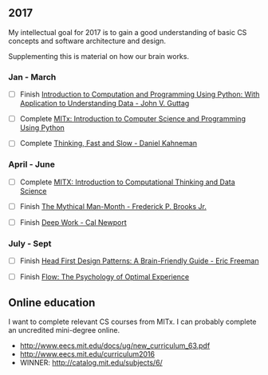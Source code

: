 ## 2017

My intellectual goal for 2017 is to gain a good understanding of basic CS concepts and software architecture and design.

Supplementing this is material on how our brain works.

### Jan - March

- [ ] Finish [Introduction to Computation and Programming Using Python: With Application to Understanding Data - John V. Guttag](https://smile.amazon.com/Introduction-Computation-Programming-Using-Python-ebook/dp/B01K6F2236/)

- [ ] Complete [MITx: Introduction to Computer Science and Programming Using Python](https://www.edx.org/course/introduction-computer-science-mitx-6-00-1x-9#!)

- [ ] Complete [Thinking, Fast and Slow - Daniel Kahneman](https://www.amazon.com/Thinking-Fast-Slow-Daniel-Kahneman-ebook/dp/B00555X8OA/ref=tmm_kin_swatch_0?_encoding=UTF8&qid=&sr=)

### April - June

- [ ] Complete [MITX: Introduction to Computational Thinking and Data Science](https://www.edx.org/course/introduction-computational-thinking-data-mitx-6-00-2x-5)

- [ ] Finish [The Mythical Man-Month - Frederick P. Brooks Jr.](https://www.amazon.com/Mythical-Man-Month-Software-Engineering-Anniversary/dp/0201835959)

- [ ] Finish [Deep Work - Cal Newport](https://www.amazon.com/Deep-Work-Focused-Success-Distracted/dp/1455586692)

### July - Sept

- [ ] Finish [Head First Design Patterns: A Brain-Friendly Guide - Eric Freeman](https://www.amazon.com/gp/product/0596007124/ref=as_li_qf_sp_asin_il_tl?ie=UTF8&tag=farenda-20&camp=1789&creative=9325&linkCode=as2&creativeASIN=0596007124&linkId=92778db451fcc7856872d6d562e82549)

- [ ] Finish [Flow: The Psychology of Optimal Experience](https://www.amazon.com/Flow-Psychology-Experience-Perennial-Classics/dp/0061339202/ref=sr_1_1?s=books&ie=UTF8&qid=1484295829&sr=1-1&keywords=flow)

## Online education

I want to complete relevant CS courses from MITx. I can probably complete an uncredited mini-degree online.

 * http://www.eecs.mit.edu/docs/ug/new_curriculum_63.pdf
 * http://www.eecs.mit.edu/curriculum2016
 * WINNER: http://catalog.mit.edu/subjects/6/
